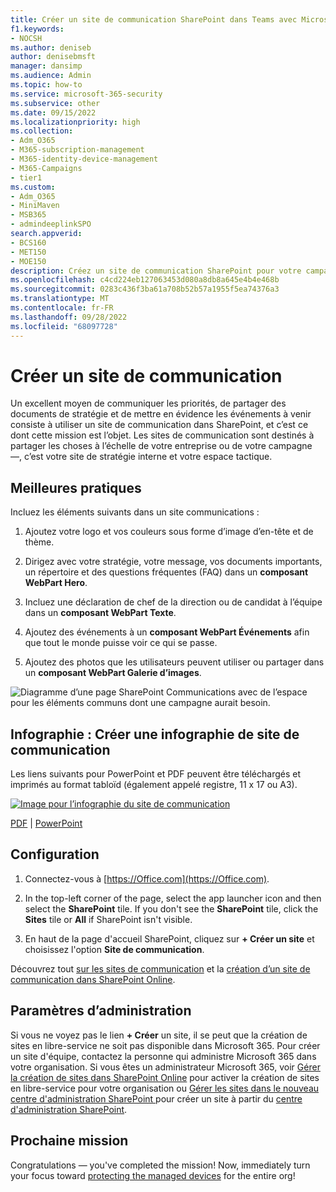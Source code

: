 ```yaml
---
title: Créer un site de communication SharePoint dans Teams avec Microsoft 365 pour les entreprises
f1.keywords:
- NOCSH
ms.author: deniseb
author: denisebmsft
manager: dansimp
ms.audience: Admin
ms.topic: how-to
ms.service: microsoft-365-security
ms.subservice: other
ms.date: 09/15/2022
ms.localizationpriority: high
ms.collection:
- Adm_O365
- M365-subscription-management
- M365-identity-device-management
- M365-Campaigns
- tier1
ms.custom:
- Adm_O365
- MiniMaven
- MSB365
- admindeeplinkSPO
search.appverid:
- BCS160
- MET150
- MOE150
description: Créez un site de communication SharePoint pour votre campagne ou votre entreprise et protégez votre équipe contre les cyberattaques et les incursions contre les programmes malveillants et d’autres menaces en raison d’un partage de fichiers incorrect.
ms.openlocfilehash: c4cd224eb127063453d080a8db8a645e4b4e468b
ms.sourcegitcommit: 0283c436f3ba61a708b52b57a1955f5ea74376a3
ms.translationtype: MT
ms.contentlocale: fr-FR
ms.lasthandoff: 09/28/2022
ms.locfileid: "68097728"
---
```

# <a name="create-a-communications-site"></a>Créer un site de communication

Un excellent moyen de communiquer les priorités, de partager des documents de stratégie et de mettre en évidence les événements à venir consiste à utiliser un site de communication dans SharePoint, et c’est ce dont cette mission est l’objet. Les sites de communication sont destinés à partager les choses à l’échelle de votre entreprise ou de votre campagne &mdash;, c’est votre site de stratégie interne et votre espace tactique. 

## <a name="best-practices"></a>Meilleures pratiques

Incluez les éléments suivants dans un site communications :

1. Ajoutez votre logo et vos couleurs sous forme d’image d’en-tête et de thème.

2. Dirigez avec votre stratégie, votre message, vos documents importants, un répertoire et des questions fréquentes (FAQ) dans un **composant WebPart Hero**.

3. Incluez une déclaration de chef de la direction ou de candidat à l’équipe dans un **composant WebPart Texte**.

4. Ajoutez des événements à un **composant WebPart Événements** afin que tout le monde puisse voir ce qui se passe.

5. Ajoutez des photos que les utilisateurs peuvent utiliser ou partager dans un **composant WebPart Galerie d’images**.

![Diagramme d’une page SharePoint Communications avec de l’espace pour les éléments communs dont une campagne aurait besoin.](../media/m365-democracy-comms-site.png)

## <a name="infographic-create-a-communications-site-infographic"></a>Infographie : Créer une infographie de site de communication

Les liens suivants pour PowerPoint et PDF peuvent être téléchargés et imprimés au format tabloïd (également appelé registre, 11 x 17 ou A3).

[![Image pour l’infographie du site de communication](../media/M365-Campaigns-CreateCommunicationSite-358-201.png)](https://download.microsoft.com/download/3/f/f/3ff49b41-e5a4-4993-a00c-7f791a80b627/M365CampaignsCreateCommunicationSite.pdf)

[PDF](https://download.microsoft.com/download/3/f/f/3ff49b41-e5a4-4993-a00c-7f791a80b627/M365CampaignsCreateCommunicationSite.pdf) | [PowerPoint](https://download.microsoft.com/download/3/f/f/3ff49b41-e5a4-4993-a00c-7f791a80b627/M365CampaignsCreateCommunicationSite.pptx)

## <a name="set-it-up"></a>Configuration

1. Connectez-vous à [https://Office.com](https://Office.com).

2. In the top-left corner of the page, select the app launcher icon and then select the **SharePoint** tile. If you don't see the **SharePoint** tile, click the **Sites** tile or **All** if SharePoint isn't visible.

3. En haut de la page d'accueil SharePoint, cliquez sur **+ Créer un site** et choisissez l'option **Site de communication**.

Découvrez tout [sur les sites de communication](https://support.office.com/article/What-is-a-SharePoint-communication-site-94A33429-E580-45C3-A090-5512A8070732) et la [création d’un site de communication dans SharePoint Online](https://support.microsoft.com/en-us/office/create-a-communication-site-in-sharepoint-online-7fb44b20-a72f-4d2c-9173-fc8f59ba50eb).

## <a name="admin-settings"></a>Paramètres d’administration

Si vous ne voyez pas le lien **+ Créer** un site, il se peut que la création de sites en libre-service ne soit pas disponible dans Microsoft 365. Pour créer un site d'équipe, contactez la personne qui administre Microsoft 365 dans votre organisation. Si vous êtes un administrateur Microsoft 365, voir [Gérer la création de sites dans SharePoint Online](/sharepoint/manage-site-creation) pour activer la création de sites en libre-service pour votre organisation ou [Gérer les sites dans le nouveau centre d'administration SharePoint ](/sharepoint/manage-sites-in-new-admin-center)pour créer un site à partir du <a href="https://go.microsoft.com/fwlink/?linkid=2185219" target="_blank">centre d'administration SharePoint</a>.

## <a name="next-mission"></a>Prochaine mission

Congratulations &mdash; you've completed the mission! Now, immediately turn your focus toward [protecting the managed devices](m365bp-protect-devices.md) for the entire org!